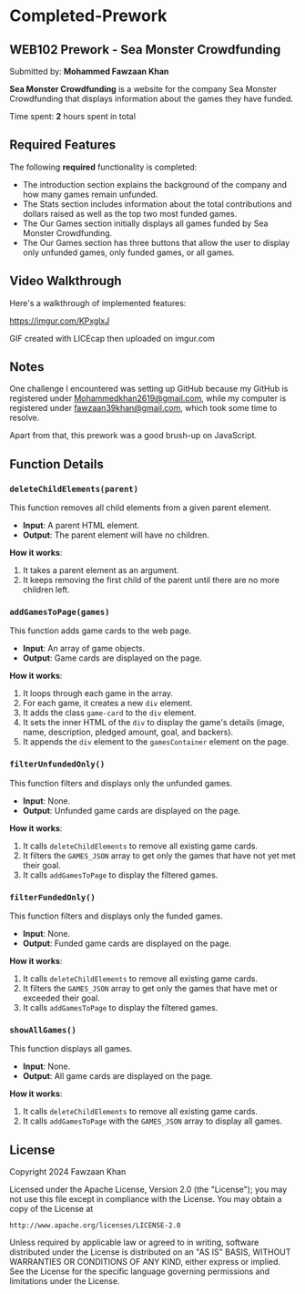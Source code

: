 # Completed-Prework

## WEB102 Prework - Sea Monster Crowdfunding

Submitted by: **Mohammed Fawzaan Khan**

**Sea Monster Crowdfunding** is a website for the company Sea Monster Crowdfunding that displays information about the games they have funded.

Time spent: **2** hours spent in total

## Required Features

The following **required** functionality is completed:

*  The introduction section explains the background of the company and how many games remain unfunded.
* The Stats section includes information about the total contributions and dollars raised as well as the top two most funded games.
*  The Our Games section initially displays all games funded by Sea Monster Crowdfunding.
* The Our Games section has three buttons that allow the user to display only unfunded games, only funded games, or all games.

## Video Walkthrough

Here's a walkthrough of implemented features:

https://imgur.com/KPxglxJ

GIF created with LICEcap then uploaded on imgur.com

## Notes

One challenge I encountered was setting up GitHub because my GitHub is registered under Mohammedkhan2619@gmail.com, while my computer is registered under fawzaan39khan@gmail.com, which took some time to resolve.

Apart from that, this prework was a good brush-up on JavaScript.

## Function Details

### `deleteChildElements(parent)`

This function removes all child elements from a given parent element. 
- **Input**: A parent HTML element.
- **Output**: The parent element will have no children.

**How it works**: 
1. It takes a parent element as an argument.
2. It keeps removing the first child of the parent until there are no more children left.

### `addGamesToPage(games)`

This function adds game cards to the web page.
- **Input**: An array of game objects.
- **Output**: Game cards are displayed on the page.

**How it works**:
1. It loops through each game in the array.
2. For each game, it creates a new `div` element.
3. It adds the class `game-card` to the `div` element.
4. It sets the inner HTML of the `div` to display the game's details (image, name, description, pledged amount, goal, and backers).
5. It appends the `div` element to the `gamesContainer` element on the page.

### `filterUnfundedOnly()`

This function filters and displays only the unfunded games.
- **Input**: None.
- **Output**: Unfunded game cards are displayed on the page.

**How it works**:
1. It calls `deleteChildElements` to remove all existing game cards.
2. It filters the `GAMES_JSON` array to get only the games that have not yet met their goal.
3. It calls `addGamesToPage` to display the filtered games.

### `filterFundedOnly()`

This function filters and displays only the funded games.
- **Input**: None.
- **Output**: Funded game cards are displayed on the page.

**How it works**:
1. It calls `deleteChildElements` to remove all existing game cards.
2. It filters the `GAMES_JSON` array to get only the games that have met or exceeded their goal.
3. It calls `addGamesToPage` to display the filtered games.

### `showAllGames()`

This function displays all games.
- **Input**: None.
- **Output**: All game cards are displayed on the page.

**How it works**:
1. It calls `deleteChildElements` to remove all existing game cards.
2. It calls `addGamesToPage` with the `GAMES_JSON` array to display all games.

## License

Copyright 2024 Fawzaan Khan

Licensed under the Apache License, Version 2.0 (the "License");
you may not use this file except in compliance with the License.
You may obtain a copy of the License at

    http://www.apache.org/licenses/LICENSE-2.0

Unless required by applicable law or agreed to in writing, software
distributed under the License is distributed on an "AS IS" BASIS,
WITHOUT WARRANTIES OR CONDITIONS OF ANY KIND, either express or implied.
See the License for the specific language governing permissions and
limitations under the License.
